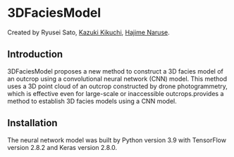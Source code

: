 # 3DFaciesModel

Created by Ryusei Sato, <a href="https://researchmap.jp/k_kikuchi1020" target="_blank">Kazuki Kikuchi</a>, <a href=https://turbidite.secret.jp/>Hajime Naruse</a>.


## Introduction

3DFaciesModel proposes a new method to construct a 3D facies model of an outcrop using a convolutional neural network (CNN) model. This method uses a 3D point cloud of an outcrop constructed by drone photogrammetry, which is effective even for large-scale or inaccessible outcrops.provides a method to establish 3D facies models using a CNN model.

## Installation

The neural network model was built by Python version 3.9 with TensorFlow version 2.8.2 and Keras version 2.8.0.
